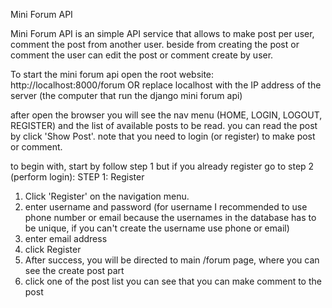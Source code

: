 Mini Forum API

Mini Forum API is an simple API service that allows to make post per user, comment the post from another user. beside from creating the post or comment the user can edit the post or comment create by user.

To start the mini forum api open the root website:
http://localhost:8000/forum
OR replace localhost with the IP address of the server (the computer that run the django mini forum api)

after open the browser you will see the nav menu (HOME, LOGIN, LOGOUT, REGISTER) and the list of available posts to be read. you can read the post by click 'Show Post'. note that you need to login (or register) to make post or comment.

to begin with, start by follow step 1 but if you already register go to step 2 (perform login):
STEP 1: Register
1. Click 'Register' on the navigation menu.
2. enter username and password (for username I recommended to use phone number or email because the usernames in the database has to be unique, if you can't create the username use phone or email)
3. enter email address
4. click Register
5. After success, you will be directed to main /forum page, where you can see the create post part
6. click one of the post list you can see that you can make comment to the post
